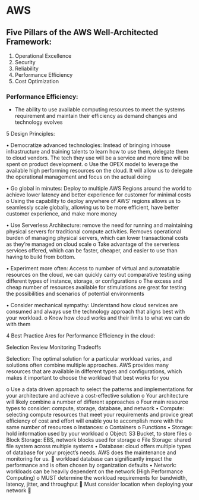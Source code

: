 # AWS


## Five Pillars of the AWS Well-Architected Framework:

1. Operational Excellence 
2. Security
3. Reliability
4. Performance Efficiency 
5. Cost Optimization


### Performance Efficiency:
- The ability to use available computing resources to meet the systems requirement and maintain their efficiency as demand changes and technology evolves

5 Design Principles:


•	Democratize advanced technologies: Instead of bringing inhouse infrastructure and training talents to learn how to use them, delegate them to cloud vendors. The tech they use will be a service and more time will be spent on product development.
o	Use the OPEX model to leverage the available high performing resources on the cloud. It will allow us to delegate the operational management and focus on the actual doing


•	Go global in minutes: Deploy to multiple AWS Regions around the world to achieve lower latency and better experience for customer for minimal costs
o	Using the capability to deploy anywhere of AWS’ regions allows us to seamlessly scale globally, allowing us to be more efficient, have better customer experience, and make more money


•	Use Serverless Architecture: remove the need for running and maintaining physical servers for traditional compute activities. Removes operational burden of managing physical servers, which can lower transactional costs as they’re managed on cloud scale
o	Take advantage of the serverless services offered, which can be faster, cheaper, and easier to use than having to build from bottom.


•	Experiment more often: Access to number of virtual and automatable resources on the cloud, we can quickly carry out comparative testing using different types of instance, storage, or configurations
o	The excess and cheap number of resources available for stimulations are great for testing the possibilities and scenarios of potential environments


•	Consider mechanical sympathy: Understand how cloud services are consumed and always use the technology approach that aligns best with your workload.
o	Know how cloud works and their limits to what we can do with them

4 Best Practice Ares for Performance Efficiency in the cloud:

Selection
Review
Monitoring
Tradeoffs

Selection: The optimal solution for a particular workload varies, and solutions often combine multiple approaches. AWS provides many resources that are available in different types and configurations, which makes it important to choose the workload that best works for you


o	Use a data driven approach to select the patterns and implementations for your architecture and achieve a cost-effective solution
o	Your architecture will likely combine a number of different approaches 
o	Four main resource types to consider: compute, storage, database, and network
•	Compute: selecting compute resources that meet your requirements and provice great efficiency of cost and effort will enable you to accomplish more with the same number of resources
o	Instances:
o	Containers
o	Functions
•	Storage: hold information used by your workload
o	Object: S3 Bucket, to store files
o	Block Storage: EBS, network blocks used for storage
o	File Storage: shared file system across multiple systems
•	Database: cloud offers multiple types of database for your project’s needs. AWS does the maintenance and monitoring for us.
	workload database can significantly impact the performance and is often chosen by organization defaults
•	Network: workloads can be heavily dependent on the network (High Performance Computing)
o	MUST determine the workload requirements for bandwidth, latency, jitter, and throughput
	Must consider location when deploying your network
	


















